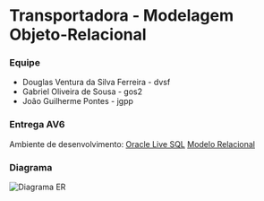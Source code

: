 # Transportadora - Modelagem Objeto-Relacional

### Equipe
- Douglas Ventura da Silva Ferreira - dvsf
- Gabriel Oliveira de Sousa - gos2
- João Guilherme Pontes - jgpp

### Entrega AV6
Ambiente de desenvolvimento: [Oracle Live SQL](https://livesql.oracle.com/)
[Modelo Relacional](https://drive.google.com/file/d/1p7kdf-gBvbE3a3L_WKiA_-w1C3Nw_b6A/view?usp=sharing)

### Diagrama
![Diagrama ER](https://user-images.githubusercontent.com/37753831/146713817-79b00f86-54b1-44e9-8414-4f1fbdf8c0f2.png)